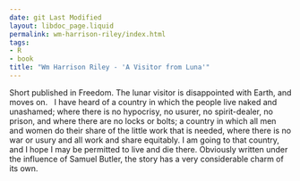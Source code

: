 ```yaml
---
date: git Last Modified
layout: libdoc_page.liquid
permalink: wm-harrison-riley/index.html
tags:
- R
- book
title: "Wm Harrison Riley - 'A Visitor from Luna'"
---
```


Short published in Freedom. The lunar visitor is disappointed with Earth, and moves on.
 
I have heard of a country in  which the people live naked and unashamed; where there is no hypocrisy, no  usurer, no spirit-dealer, no prison, and where there are no locks or bolts; a  country in which all men and women do their share of the little work that is  needed, where there is no war or usury and all work and share equitably. I am  going to that country, and I hope I may be permitted to live and die there.
Obviously written under the influence of Samuel Butler,  the story has a very considerable charm of its own.